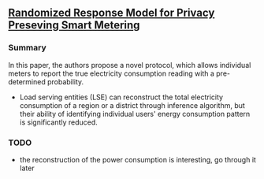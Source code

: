 ## [Randomized Response Model for Privacy Preseving Smart Metering](http://ieeexplore.ieee.org/stamp/stamp.jsp?arnumber=6203629)

### Summary
In this paper, the authors propose a novel protocol, which allows individual meters to report the true electricity consumption reading with a pre-determined probability.
- Load serving entities (LSE) can reconstruct the total electricity consumption of a region or a district through inference algorithm, but their ability of identifying individual users' energy consumption pattern is significantly reduced.

### TODO
- the reconstruction of the power consumption is interesting, go through it later
